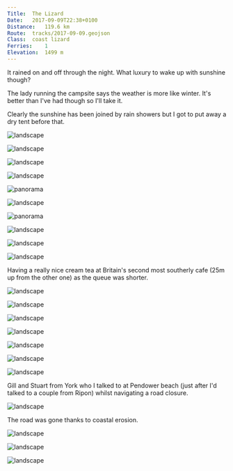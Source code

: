 ```yaml
---
Title:	The Lizard
Date:	2017-09-09T22:38+0100
Distance:	119.6 km
Route:	tracks/2017-09-09.geojson
Class:	coast lizard
Ferries:	1
Elevation:	1499 m
---
```


It rained on and off through the night. What luxury to wake up with sunshine though?

The lady running the campsite says the weather is more like winter. It's better than I've had though so I'll take it.

Clearly the sunshine has been joined by rain showers but I got to put away a dry tent before that.

![landscape](http://pbs.twimg.com/media/DJRrJDTXkAACy0G.jpg "At the Merry Maidens")

![landscape](http://pbs.twimg.com/media/DJRrQVTW0AAuIgc.jpg "Lamorna Wink pub")

![landscape](http://pbs.twimg.com/media/DJRrTldXoAAivl_.jpg "Looking out to sea")

![landscape](http://pbs.twimg.com/media/DJRrXQ4XkAAybyw.jpg "Mousehole and beyond")

![panorama](http://pbs.twimg.com/media/DJRrfN0W4AEuA8d.jpg "Heading to Penzance panorama")

![landscape](http://pbs.twimg.com/media/DJRrlc8XUAAGPMX.jpg "Pirates (?) of Penzance")

![panorama](http://pbs.twimg.com/media/DJRup5hXgAAz3U6.jpg "Panorama near Penzance")

![landscape](http://pbs.twimg.com/media/DJSKywJWAAI9mO3.jpg "St Michael's Mount")

![landscape](http://pbs.twimg.com/media/DJSMTl0XoAIkYjR.jpg "Britain's most southerly cafe")

![landscape](http://pbs.twimg.com/media/DJSLWQTWsAEFWF0.jpg "At The Lizard; Britain's most southerly point.")

Having a really nice cream tea at Britain's second most southerly cafe (25m up from the other one) as the queue was shorter.

![landscape](http://pbs.twimg.com/media/DJScDaDW0AEplyN.jpg "Hello Goonhilly. At one point this was possibly going to be part of the UK's eMerlin radio interferometer.")

![landscape](http://pbs.twimg.com/media/DJSiO8iXgAAIixD.jpg "Gweek boats")

![landscape](http://pbs.twimg.com/media/DJSyKoTWAAA2PF6.jpg "North of Gweek.")

![landscape](http://pbs.twimg.com/media/DJSy1naXcAAwBbK.jpg "Just made the ferry from Falmouth to St Mawes. Ferry++")

![landscape](http://pbs.twimg.com/media/DJS3cbyXkAI45Te.jpg "St Mawes. Looking back to Falmouth.")

![landscape](http://pbs.twimg.com/media/DJTdmFrW4Agpkan.jpg "St Mawes")

![landscape](http://pbs.twimg.com/media/DJTdsQfW0AM1WGW.jpg "View from the #NCN3")

Gill and Stuart from York who I talked to at Pendower beach (just after I'd talked to a couple from Ripon) whilst navigating a road closure.

![landscape](https://pbs.twimg.com/media/DJTexOzWsAAkX5i.jpg "Gill and Stuart")

The road was gone thanks to coastal erosion.

![landscape](http://pbs.twimg.com/media/DJTfMMwXcAAt2Z3.jpg "Views from the #NCN3 after Pendower beach.")

![landscape](http://pbs.twimg.com/media/DJTfjKvXgAAEaQX.jpg "Caerhays castle. #NCN3")

![landscape](http://pbs.twimg.com/media/DJTfrY1XoAIfF-4.jpg "Getting close to sunset. #Cornwall")


